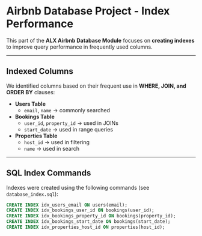 # Airbnb Database Project - Index Performance

This part of the **ALX Airbnb Database Module** focuses on **creating indexes** to improve query performance in frequently used columns.

---

## Indexed Columns
We identified columns based on their frequent use in **WHERE, JOIN, and ORDER BY** clauses:

- **Users Table**
  - `email`, `name` → commonly searched
- **Bookings Table**
  - `user_id`, `property_id` → used in JOINs
  - `start_date` → used in range queries
- **Properties Table**
  - `host_id` → used in filtering
  - `name` → used in search

---

## SQL Index Commands
Indexes were created using the following commands (see `database_index.sql`):

```sql
CREATE INDEX idx_users_email ON users(email);
CREATE INDEX idx_bookings_user_id ON bookings(user_id);
CREATE INDEX idx_bookings_property_id ON bookings(property_id);
CREATE INDEX idx_bookings_start_date ON bookings(start_date);
CREATE INDEX idx_properties_host_id ON properties(host_id);
